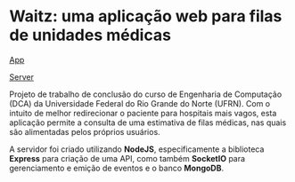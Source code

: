 # Waitz: uma aplicação web para filas de unidades médicas

[App](https://waitz.arthurvdiniz.now.sh)

[Server](https://waitz.herokuapp.com)

Projeto de trabalho de conclusão do curso de Engenharia de Computação (DCA) da Universidade Federal do Rio Grande do Norte (UFRN). Com o intuito de melhor redirecionar o paciente para hospitais mais vagos, esta aplicação permite a consulta de uma estimativa de filas médicas, nas quais são alimentadas pelos próprios usuários.

A servidor foi criado utilizando __NodeJS__, especificamente a biblioteca __Express__ para criação de uma API, como também **SocketIO** para gerenciamento e emição de eventos e o banco __MongoDB__.